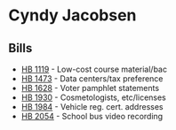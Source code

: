 # Cyndy Jacobsen
## Bills
* [HB 1119](bill/2021-22/hb/1119/) - Low-cost course material/bac
* [HB 1473](bill/2021-22/hb/1473/) - Data centers/tax preference
* [HB 1628](bill/2021-22/hb/1628/) - Voter pamphlet statements
* [HB 1930](bill/2021-22/hb/1930/) - Cosmetologists, etc/licenses
* [HB 1984](bill/2021-22/hb/1984/) - Vehicle reg. cert. addresses
* [HB 2054](bill/2021-22/hb/2054/) - School bus video recording
